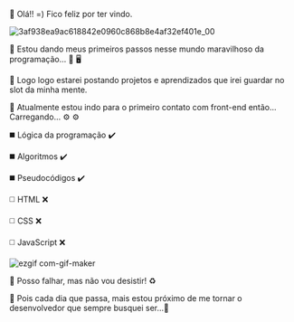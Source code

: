 :small_blue_diamond: Olá!!  =)
Fico feliz por ter vindo.

![3af938ea9ac618842e0960c868b8e4af32ef401e_00](https://user-images.githubusercontent.com/93616970/144729071-59520558-7b8b-4f89-a0d4-924bdba828c2.gif)

:small_blue_diamond:	Estou dando meus primeiros passos nesse mundo maravilhoso da programação... :monocle_face: :desktop_computer:

:small_blue_diamond:	Logo logo estarei postando projetos e aprendizados que irei guardar no slot da minha mente.

:small_blue_diamond:	Atualmente estou indo para o primeiro contato com front-end então... Carregando... :gear: :gear:	

:black_medium_square:		Lógica da programação :heavy_check_mark:	

:black_medium_square:			Algoritmos :heavy_check_mark:	

:black_medium_square:		Pseudocódigos :heavy_check_mark:	

:white_medium_square:			HTML :x:	

:white_medium_square:		CSS :x:	                                                               

:white_medium_square:		JavaScript :x:

![ezgif com-gif-maker](https://user-images.githubusercontent.com/93616970/144729874-bba30d6a-dfa2-4da4-b2a7-2da384b93e9d.gif)

	

:small_red_triangle:	Posso falhar, mas não vou desistir! :recycle:

:small_red_triangle_down:	 Pois cada dia que passa, mais estou próximo de me tornar o desenvolvedor que sempre busquei ser...🏹

